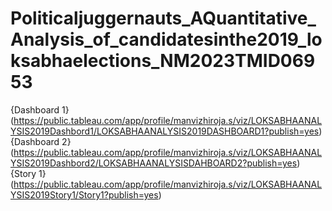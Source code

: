# Politicaljuggernauts_AQuantitative_Analysis_of_candidatesinthe2019_loksabhaelections_NM2023TMID06953
{Dashboard 1} (https://public.tableau.com/app/profile/manvizhiroja.s/viz/LOKSABHAANALYSIS2019Dashbord1/LOKSABHAANALYSIS2019DASHBOARD1?publish=yes)
{Dashboard 2} (https://public.tableau.com/app/profile/manvizhiroja.s/viz/LOKSABHAANALYSIS2019Dashbord2/LOKSABHAANALYSISDAHBOARD2?publish=yes)
{Story 1} (https://public.tableau.com/app/profile/manvizhiroja.s/viz/LOKSABHAANALYSIS2019Story1/Story1?publish=yes) 
